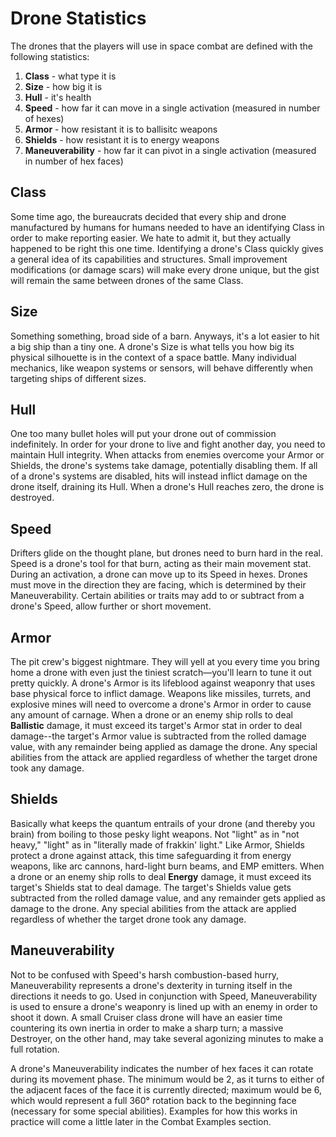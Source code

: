 # Drone Statistics

The drones that the players will use in space combat are defined with the following statistics:

1. **Class** - what type it is
2. **Size** - how big it is
3. **Hull** - it's health
4. **Speed** - how far it can move in a single activation (measured in number of hexes)
5. **Armor** - how resistant it is to ballisitc weapons
6. **Shields** - how resistant it is to energy weapons
7. **Maneuverability** - how far it can pivot in a single activation (measured in number of hex faces)

## Class

Some time ago, the bureaucrats decided that every ship and drone manufactured by humans for humans needed to have an identifying Class in order to make reporting easier. We hate to admit it, but they actually happened to be right this one time. Identifying a drone's Class quickly gives a general idea of its capabilities and structures. Small improvement modifications (or damage scars) will make every drone unique, but the gist will remain the same between drones of the same Class.

## Size

Something something, broad side of a barn. Anyways, it's a lot easier to hit a big ship than a tiny one. A drone's Size is what tells you how big its physical silhouette is in the context of a space battle. Many individual mechanics, like weapon systems or sensors, will behave differently when targeting ships of different sizes.

## Hull

One too many bullet holes will put your drone out of commission indefinitely. In order for your drone to live and fight another day, you need to maintain Hull integrity. When attacks from enemies overcome your Armor or Shields, the drone's systems take damage, potentially disabling them. If all of a drone's systems are disabled, hits will instead inflict damage on the drone itself, draining its Hull. When a drone's Hull reaches zero, the drone is destroyed.

## Speed

Drifters glide on the thought plane, but drones need to burn hard in the real. Speed is a drone's tool for that burn, acting as their main movement stat. During an activation, a drone can move up to its Speed in hexes. Drones must move in the direction they are facing, which is determined by their Maneuverability. Certain abilities or traits may add to or subtract from a drone's Speed, allow further or short movement.

## Armor

The pit crew's biggest nightmare. They will yell at you every time you bring home a drone with even just the tiniest scratch—you'll learn to tune it out pretty quickly. A drone's Armor is its lifeblood against weaponry that uses base physical force to inflict damage. Weapons like missiles, turrets, and explosive mines will need to overcome a drone's Armor in order to cause any amount of carnage. When a drone or an enemy ship rolls to deal **Ballistic** damage, it must exceed its target's Armor stat in order to deal damage--the target's Armor value is subtracted from the rolled damage value, with any remainder being applied as damage the drone. Any special abilities from the attack are applied regardless of whether the target drone took any damage.

## Shields

Basically what keeps the quantum entrails of your drone (and thereby you brain) from boiling to those pesky light weapons. Not "light" as in "not heavy," "light" as in "literally made of frakkin' light." Like Armor, Shields protect a drone against attack, this time safeguarding it from energy weapons, like arc cannons, hard-light burn beams, and EMP emitters. When a drone or an enemy ship rolls to deal **Energy** damage, it must exceed its target's Shields stat to deal damage. The target's Shields value gets subtracted from the rolled damage value, and any remainder gets applied as damage to the drone. Any special abilities from the attack are applied regardless of whether the target drone took any damage.

## Maneuverability

Not to be confused with Speed's harsh combustion-based hurry, Maneuverability represents a drone's dexterity in turning itself in the directions it needs to go. Used in conjunction with Speed, Maneuverability is used to ensure a drone's weaponry is lined up with an enemy in order to shoot it down. A small Cruiser class drone will have an easier time countering its own inertia in order to make a sharp turn; a massive Destroyer, on the other hand, may take several agonizing minutes to make a full rotation.

A drone's Maneuverability indicates the number of hex faces it can rotate during its movement phase. The minimum would be 2, as it turns to either of the adjacent faces of the face it is currently directed; maximum would be 6, which would represent a full 360° rotation back to the beginning face (necessary for some special abilities). Examples for how this works in practice will come a little later in the Combat Examples section.
